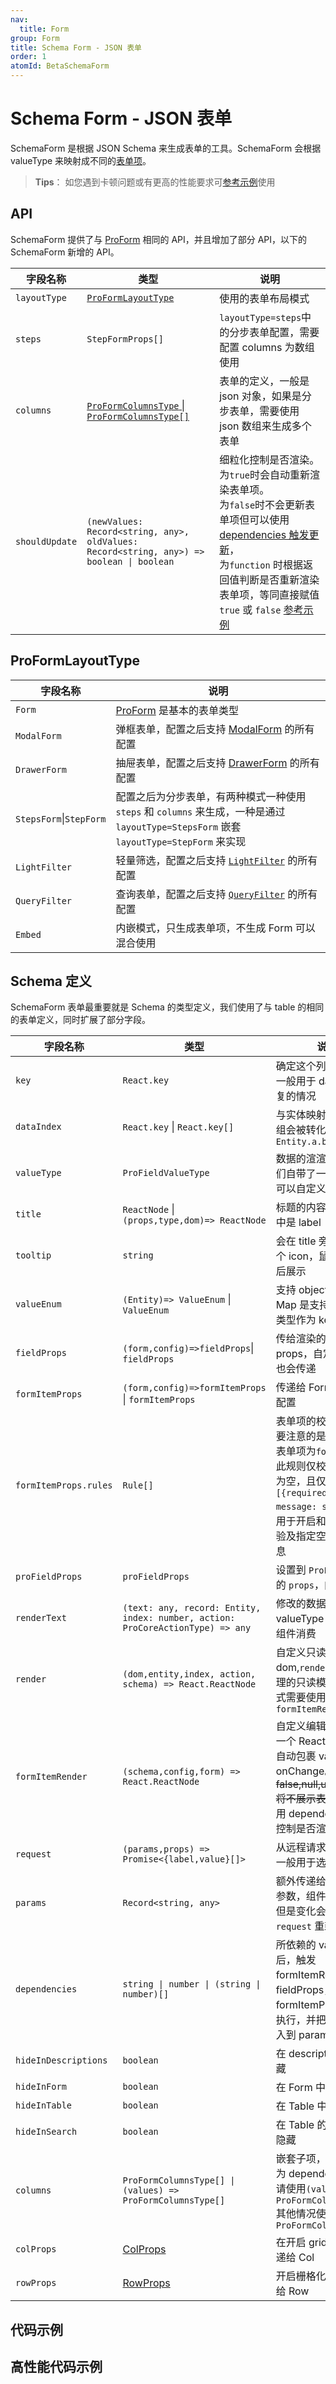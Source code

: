 ```yaml
---
nav:
  title: Form
group: Form
title: Schema Form - JSON 表单
order: 1
atomId: BetaSchemaForm
---
```


# Schema Form - JSON 表单

SchemaForm 是根据 JSON Schema 来生成表单的工具。SchemaForm 会根据 valueType 来映射成不同的[表单项](/components/schema)。

> **Tips**： 如您遇到卡顿问题或有更高的性能要求可[参考示例](#高性能代码示例)使用

## API

SchemaForm 提供了与 [ProForm](/components/form#proform) 相同的 API，并且增加了部分 API，以下的 SchemaForm 新增的 API。

| 字段名称       | 类型                                                                                     | 说明                                                                                                                                                                                                                                                                                                   |
| -------------- | ---------------------------------------------------------------------------------------- | ------------------------------------------------------------------------------------------------------------------------------------------------------------------------------------------------------------------------------------------------------------------------------------------------------ |
| `layoutType`   | [`ProFormLayoutType`](/components/schema-form#proformlayouttype)                         | 使用的表单布局模式                                                                                                                                                                                                                                                                                     |
| `steps`        | `StepFormProps[]`                                                                        | `layoutType=steps`中的分步表单配置，需要配置 columns 为数组使用                                                                                                                                                                                                                                        |
| `columns`      | [`ProFormColumnsType` \| `ProFormColumnsType[]`](/components/schema-form#schema-定义)    | 表单的定义，一般是 json 对象，如果是分步表单，需要使用 json 数组来生成多个表单                                                                                                                                                                                                                         |
| `shouldUpdate` | `(newValues: Record<string, any>, oldValues: Record<string, any>) => boolean \| boolean` | 细粒化控制是否渲染。<br /> 为`true`时会自动重新渲染表单项。<br /> 为`false`时不会更新表单项但可以使用[dependencies 触发更新](#结合-shouldupdatefalse-和-dependencies-触发更新)，<br /> 为`function` 时根据返回值判断是否重新渲染表单项，等同直接赋值 `true` 或 `false` [参考示例](#动态控制是否重渲染) |

## ProFormLayoutType

| 字段名称                | 说明                                                                                                                                    |
| ----------------------- | --------------------------------------------------------------------------------------------------------------------------------------- |
| `Form`                  | [ProForm](/components/form) 是基本的表单类型                                                                                            |
| `ModalForm`             | 弹框表单，配置之后支持 [ModalForm](/components/modal-form) 的所有配置                                                                   |
| `DrawerForm`            | 抽屉表单，配置之后支持 [DrawerForm](/components/modal-form) 的所有配置                                                                  |
| `StepsForm`\|`StepForm` | 配置之后为分步表单，有两种模式一种使用 `steps` 和 `columns` 来生成，一种是通过 `layoutType=StepsForm` 嵌套 `layoutType=StepForm` 来实现 |
| `LightFilter`           | 轻量筛选，配置之后支持 [`LightFilter`](/components/query-filter) 的所有配置                                                             |
| `QueryFilter`           | 查询表单，配置之后支持 [`QueryFilter`](/components/query-filter) 的所有配置                                                             |
| `Embed`                 | 内嵌模式，只生成表单项，不生成 Form 可以混合使用                                                                                        |

## Schema 定义

SchemaForm 表单最重要就是 Schema 的类型定义，我们使用了与 table 的相同的表单定义，同时扩展了部分字段。

| 字段名称              | 类型                                                                           | 说明                                                                                                                                                                                     |
| --------------------- | ------------------------------------------------------------------------------ | ---------------------------------------------------------------------------------------------------------------------------------------------------------------------------------------- |
| `key`                 | `React.key`                                                                    | 确定这个列的唯一值，一般用于 dataIndex 重复的情况                                                                                                                                        |
| `dataIndex`           | `React.key` \| `React.key[]`                                                   | 与实体映射的 key，数组会被转化 `[a,b] => Entity.a.b`                                                                                                                                     |
| `valueType`           | `ProFieldValueType`                                                            | 数据的渲渲染方式，我们自带了一部分，你也可以自定义 valueType                                                                                                                             |
| `title`               | `ReactNode` \|`(props,type,dom)=> ReactNode`                                   | 标题的内容，在 form 中是 label                                                                                                                                                           |
| `tooltip`             | `string`                                                                       | 会在 title 旁边展示一个 icon，鼠标浮动之后展示                                                                                                                                           |
| `valueEnum`           | `(Entity)=> ValueEnum` \| `ValueEnum`                                          | 支持 object 和 Map，Map 是支持其他基础类型作为 key                                                                                                                                       |
| `fieldProps`          | `(form,config)=>fieldProps`\| `fieldProps`                                     | 传给渲染的组件的 props，自定义的时候也会传递                                                                                                                                             |
| `formItemProps`       | `(form,config)=>formItemProps` \| `formItemProps`                              | 传递给 Form.Item 的配置                                                                                                                                                                  |
| `formItemProps.rules` | `Rule[]`                                                                       | 表单项的校验规则。需要注意的是，如果当前表单项为`formList`时，此规则仅校验列表是否为空，且仅接受元组`[{required: boolean, message: string}]`，用于开启和关闭非空校验及指定空列表提示消息 |
| `proFieldProps`       | `proFieldProps`                                                                | 设置到 `ProField` 上面的 `props`，内部属性                                                                                                                                               |
| `renderText`          | `(text: any, record: Entity, index: number, action: ProCoreActionType) => any` | 修改的数据是会被 valueType 定义的渲染组件消费                                                                                                                                            |
| `render`              | `(dom,entity,index, action, schema) => React.ReactNode`                        | 自定义只读模式的 dom,`render` 方法只管理的只读模式，编辑模式需要使用 `formItemRender`                                                                                                    |
| `formItemRender`      | `(schema,config,form) => React.ReactNode`                                      | 自定义编辑模式，返回一个 ReactNode，会自动包裹 value 和 onChange。~~如返回 false,null,undefined 将不展示表单项~~ 请使用 dependency 组件控制是否渲染列                                    |
| `request`             | `(params,props) => Promise<{label,value}[]>`                                   | 从远程请求网络数据，一般用于选择类组件                                                                                                                                                   |
| `params`              | `Record<string, any>`                                                          | 额外传递给 `request` 的参数，组件不做处理，但是变化会引起`request` 重新请求数据                                                                                                          |
| `dependencies`        | `string \| number \| (string \| number)[]`                                     | 所依赖的 values 变化后，触发 formItemRender，fieldProps，formItemProps 重新执行，并把 values 注入到 params 里 [示例](#使用-dependencies-触发-fieldpropsformitempropsformItemRender-更新) |
| `hideInDescriptions`  | `boolean`                                                                      | 在 descriptions 中隐藏                                                                                                                                                                   |
| `hideInForm`          | `boolean`                                                                      | 在 Form 中隐藏                                                                                                                                                                           |
| `hideInTable`         | `boolean`                                                                      | 在 Table 中隐藏                                                                                                                                                                          |
| `hideInSearch`        | `boolean`                                                                      | 在 Table 的查询表格中隐藏                                                                                                                                                                |
| `columns`             | `ProFormColumnsType[] \| (values) => ProFormColumnsType[]`                     | 嵌套子项，valueType 为 dependency 时，请使用`(values) => ProFormColumnsType[]`其他情况使用 `ProFormColumnsType[]`                                                                        |
| `colProps`            | [ColProps](https://ant.design/components/grid/#Col)                            | 在开启 grid 模式时传递给 Col                                                                                                                                                             |
| `rowProps`            | [RowProps](https://ant.design/components/grid/#Row)                            | 开启栅格化模式时传递给 Row                                                                                                                                                               |

## 代码示例

<code src="../../../../demos/form/SchemaForm/schema.tsx" title="schema 表单"></code>

<code src="../../../../demos/form/SchemaForm/ModalAndDrawerForm.tsx" title="浮层窗口"></code>

<code src="../../../../demos/form/SchemaForm/steps-form.tsx" title="JSON 来生成分步表单"></code>

<code src="../../../../demos/form/SchemaForm/embed.tsx" title="嵌入到 ProForm 中"></code>

<code src="../../../../demos/form/SchemaForm/dependency.tsx" title="使用 ProFormDependency"></code>

## 高性能代码示例

<code src="../../../../demos/form/SchemaForm/dependencies.tsx" title="结合 shouldUpdate=false 和 dependencies 触发更新"></code>

<code src="../../../../demos/form/SchemaForm/dynamic-rerender.tsx" title="动态控制是否重渲染"></code>

<code src="../../../../demos/form/SchemaForm/form-list-required.tsx" title="required" debug  title="form-list-required"></code>
